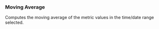 ### Moving Average
Computes the moving average of the metric values in the time/date range selected.
